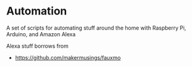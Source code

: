 # Automation

A set of scripts for automating stuff around the home with Raspberry Pi, Arduino, and Amazon Alexa

Alexa stuff borrows from
- https://github.com/makermusings/fauxmo
